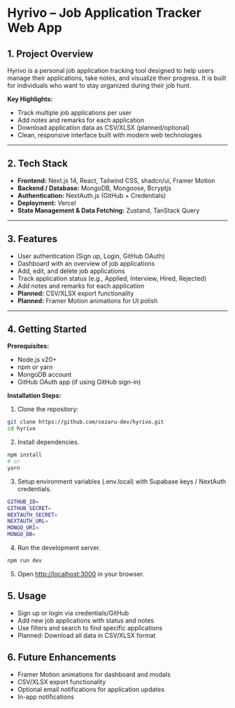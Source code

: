 # Hyrivo – Job Application Tracker Web App

## 1. Project Overview

Hyrivo is a personal job application tracking tool designed to help users manage their applications, take notes, and visualize their progress. It is built for individuals who want to stay organized during their job hunt.

**Key Highlights:**
- Track multiple job applications per user
- Add notes and remarks for each application
- Download application data as CSV/XLSX (planned/optional)
- Clean, responsive interface built with modern web technologies

---

## 2. Tech Stack

- **Frontend:** Next.js 14, React, Tailwind CSS, shadcn/ui, Framer Motion
- **Backend / Database:** MongoDB, Mongoose, Bcryptjs
- **Authentication:** NextAuth.js (GitHub + Credentials)
- **Deployment:** Vercel
- **State Management & Data Fetching:** Zustand, TanStack Query

---

## 3. Features

- User authentication (Sign up, Login, GitHub OAuth)
- Dashboard with an overview of job applications
- Add, edit, and delete job applications
- Track application status (e.g., Applied, Interview, Hired, Rejected)
- Add notes and remarks for each application
- **Planned:** CSV/XLSX export functionality
- **Planned:** Framer Motion animations for UI polish

---

## 4. Getting Started

**Prerequisites:**
- Node.js v20+
- npm or yarn
- MongoDB account
- GitHub OAuth app (if using GitHub sign-in)

**Installation Steps:**

1. Clone the repository:
```bash
git clone https://github.com/sezaru-dev/hyrivo.git
cd hyrivo
```
2. Install dependencies.
```bash
npm install
# or
yarn
```
3. Setup environment variables (.env.local) with Supabase keys / NextAuth credentials.
```bash
GITHUB_ID=
GITHUB_SECRET=
NEXTAUTH_SECRET=
NEXTAUTH_URL=
MONGO_URI=
MONGO_DB=
```
4. Run the development server.
```bash
npm run dev
```
5. Open [http://localhost:3000](http://localhost:3000) in your browser.


## 5. Usage

- Sign up or login via credentials/GitHub
- Add new job applications with status and notes
- Use filters and search to find specific applications
- Planned: Download all data in CSV/XLSX format

## 6. Future Enhancements

- Framer Motion animations for dashboard and modals
- CSV/XLSX export functionality
- Optional email notifications for application updates
- In-app notifications

